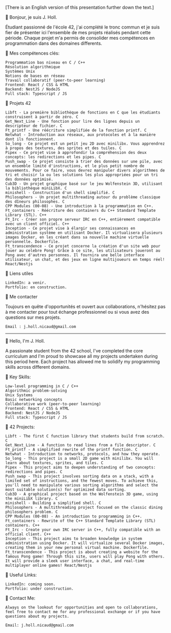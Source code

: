 [There is an English version of this presentation further down the text.]

👋 Bonjour, je suis J. Holl.

Étudiant passionné de l'école 42, j'ai complété le tronc commun et je suis fier de présenter ici l'ensemble de mes projets réalisés pendant cette période.
Chaque projet m'a permis de consolider mes compétences en programmation dans des domaines differents.

🚀 Mes compétences clés:

    Programmation bas niveau en C / C++
    Résolution algorithmique
    Systèmes Unix
    Notions de bases en réseau
    Travail collaboratif (peer-to-peer learning)
    Frontend: React / CSS & HTML
    Backend: NestJS / NodeJS
    Full stack: Typescript / JS 

📁 Projets 42

    Libft - La première bibliothèque de fonctions en C que les étudiants construisent à partir de zéro. C
    Get_Next_Line - Une fonction pour lire des lignes depuis un descripteur de fichier. C
    Ft_printf - Une réécriture simplifiée de la fonction printf. C
    Netwhat - Introduction aux réseaux, aux protocoles et à la manière dont ils fonctionnent.
    So_long - Ce projet est un petit jeu 2D avec minilibx. Vous apprendrez à propos des textures, des sprites et des tuiles. C
    Pipex - Ce projet vise à approfondir la compréhension des deux concepts: les redirections et les pipes. C
    Push_swap - Ce projet consiste à trier des données sur une pile, avec un ensemble limité d'instructions, et le plus petit nombre de mouvements. Pour ce faire, vous devrez manipuler divers algorithmes de tri et choisir la ou les solutions les plus appropriées pour un tri des données optimisé.
    Cub3D - Un projet graphique basé sur le jeu Wolfenstein 3D, utilisant la bibliothèque miniLibX. C
    minishell - Construction d'un shell simplifié. C
    Philosophers - Un projet multithreading autour du problème classique des dîneurs philosophes. C
    CPP Modules (00-08) - Une introduction à la programmation en C++.
    Ft_containers - Réécriture des containers du C++ Standard Template Library (STL). C++
    Ft_Irc - Créer son propre serveur IRC en C++, entièrement compatible avec un client officiel. C++
    Inception - Ce projet vise à élargir ses connaissances en administration système en utilisant Docker. Il virtualisera plusieurs images Docker, en les créant dans sa nouvelle machine virtuelle personnelle. Dockerfile.
    Ft_transcendence - Ce projet concerne la création d'un site web pour jouer au celebre Pong! Grâce à ce site, les utilisateurs joueront au Pong avec d'autres personnes. Il fournira une belle interface utilisateur, un chat, et des jeux en ligne multijoueurs en temps réel! React/Nestjs


🔗 Liens utiles

    LinkedIn: a venir.
    Portfolio: en construction.

💌 Me contacter

Toujours en quête d'opportunités et ouvert aux collaborations, n'hésitez pas à me contacter pour tout échange professionnel ou si vous avez des questions sur mes projets.

    Email : j.holl.nicaud@gmail.com

-----------------------------------------------------

👋 Hello, I'm J. Holl.

A passionate student from the 42 school, I've completed the core curriculum and I'm proud to showcase all my projects undertaken during this period here. Each project has allowed me to solidify my programming skills across different domains.

🚀 Key Skills:

    Low-level programming in C / C++
    Algorithmic problem-solving
    Unix Systems
    Basic networking concepts
    Collaborative work (peer-to-peer learning)
    Frontend: React / CSS & HTML
    Backend: NestJS / NodeJS
    Full stack: Typescript / JS

📁 42 Projects:

    Libft - The first C function library that students build from scratch. C
    Get_Next_Line - A function to read lines from a file descriptor. C
    Ft_printf - A simplified rewrite of the printf function. C
    Netwhat - Introduction to networks, protocols, and how they operate.
    So_long - This project is a small 2D game with minilibx. You will learn about textures, sprites, and tiles. C
    Pipex - This project aims to deepen understanding of two concepts: redirections and pipes. C
    Push_swap - This project involves sorting data on a stack, with a limited set of instructions, and the fewest moves. To achieve this, you'll need to manipulate various sorting algorithms and select the most suitable solution(s) for optimized data sorting.
    Cub3D - A graphical project based on the Wolfenstein 3D game, using the miniLibX library. C
    minishell - Building a simplified shell. C
    Philosophers - A multithreading project focused on the classic dining philosophers problem. C
    CPP Modules (00-08) - An introduction to programming in C++.
    Ft_containers - Rewrite of the C++ Standard Template Library (STL) containers. C++
    Ft_Irc - Create your own IRC server in C++, fully compatible with an official client. C++
    Inception - This project aims to broaden knowledge in system administration using Docker. It will virtualize several Docker images, creating them in your new personal virtual machine. Dockerfile.
    Ft_transcendence - This project is about creating a website for the famous Pong game! Through this site, users will play Pong with others. It will provide a sleek user interface, a chat, and real-time multiplayer online games! React/Nestjs

🔗 Useful Links:


    LinkedIn: coming soon.
    Portfolio: under construction.

💌 Contact Me:

    Always on the lookout for opportunities and open to collaborations, feel free to contact me for any professional exchange or if you have questions about my projects.

    Email: j.holl.nicaud@gmail.com
